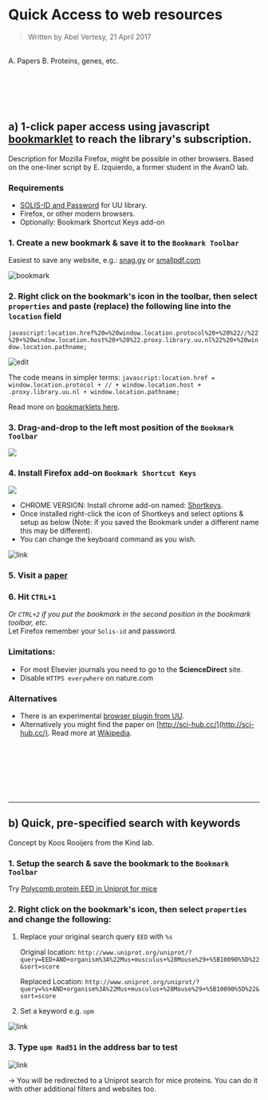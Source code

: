 # Quick Access to web resources
> Written by Abel Vertesy, 21 April 2017

<br>  
A. Papers  
B. Proteins, genes, etc.   

<br><br><br><br>
## a) 1-click paper access using javascript [bookmarklet](https://en.wikipedia.org/wiki/Bookmarklet) to reach the library's subscription. 
Description for Mozilla Firefox, might be possible in other browsers. Based on the one-liner script by E. Izquierdo, a former student in the AvanO lab.

### Requirements

- [SOLIS-ID and Password](https://www.uu.nl/en/organisation/information-and-technology-services-its/solis-id-and-password) for UU library. 
- Firefox, or other modern browsers.
- Optionally: Bookmark Shortcut Keys add-on


### 1. Create a new bookmark & save it to the `Bookmark Toolbar`

Easiest to save any website, e.g.: [snag.gy](https://snag.gy/) or [smallpdf.com](https://smallpdf.com/compress-pdf)

![bookmark](https://snag.gy/UgWduM.jpg)
    
    
### 2. Right click on the bookmark's icon in the toolbar, then select `properties` and paste (replace) the following line into the `location` field

`javascript:location.href%20=%20window.location.protocol%20+%20%22//%22%20+%20window.location.host%20+%20%22.proxy.library.uu.nl%22%20+%20window.location.pathname;`


![edit](https://snag.gy/cgKrn3.jpg)

The code means in simpler terms: `javascript:location.href = window.location.protocol + // + window.location.host + .proxy.library.uu.nl + window.location.pathname;`

Read more on  [bookmarklets here](https://en.wikipedia.org/wiki/Bookmarklet). 

### 3. Drag-and-drop to the left most position of the  `Bookmark Toolbar`
![](https://snag.gy/TzFtwH.jpg)
   
### 4. Install Firefox add-on `Bookmark Shortcut Keys`
![](https://snag.gy/YAfWon.jpg)

 - CHROME VERSION: Install chrome add-on named: [Shortkeys](https://chrome.google.com/webstore/detail/shortkeys-custom-keyboard/logpjaacgmcbpdkdchjiaagddngobkck).
- Once installed right-click the icon of Shortkeys and select options & setup as below (Note: if you saved the Bookmark under a different name this may be different).
- You can change the keyboard command as you wish.

![link](https://snag.gy/z4jrWP.jpg)


### 5. Visit a [paper](http://www.sciencedirect.com/science/article/pii/S1097276509006418)

### 6. Hit `CTRL+1`

*Or `CTRL+2` if you put the bookmark in the second position in the bookmark toolbar, etc.*  
Let Firefox remember your `Solis-id` and password.

### Limitations:

-  For most Elsevier journals you need to go to the **ScienceDirect** site.
-  Disable `HTTPS everywhere` on nature.com
  
### Alternatives

- There is an experimental [browser plugin from UU](https://www.uu.nl/universiteitsbibliotheek/literatuur-zoeken/online-toegang/uu-easy-access-browserextensie-experiment).
-  Alternatively you might find the paper on [http://sci-hub.cc/](http://sci-hub.cc/). Read more at [Wikipedia](https://en.wikipedia.org/wiki/Sci-Hub).

<br><br><br><br><br><br>
  
-----------------------------------

## b) Quick, pre-specified search with keywords
Concept by Koos Rooijers from the Kind lab.

### 1. Setup the search & save the bookmark to the `Bookmark Toolbar`

Try [Polycomb protein EED in Uniprot for mice](http://www.uniprot.org/uniprot/?query=actb+AND+organism%3A%22Mus+musculus+%28Mouse%29+%5B10090%5D%22&sort=score)

   
      
### 2. Right click on the bookmark's icon, then select `properties` and change the following:

1. Replace your original search query `EED` with `%s`

	Original location: `http://www.uniprot.org/uniprot/?query=EED+AND+organism%3A%22Mus+musculus+%28Mouse%29+%5B10090%5D%22&sort=score`
     
	Replaced Location:   `http://www.uniprot.org/uniprot/?query=%s+AND+organism%3A%22Mus+musculus+%28Mouse%29+%5B10090%5D%22&sort=score`

2.  Set a keyword e.g. `upm`

![link](https://snag.gy/2ndkEB.jpg)

### 3. Type `upm Rad51` in the address bar to test

![link](https://snag.gy/kuzgpc.jpg)

→ You will be redirected to a Uniprot search for mice proteins. You can do it with other additional filters and websites too.



